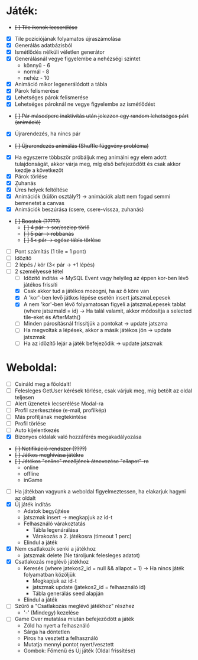 # Játék:
- ~~[ ] Tile ikonok lecserélése~~
- [x] Tile pozíciójának folyamatos újraszámolása
- [x] Generálás adatbázisból
- [x] Ismétlődés nélküli véletlen generátor
- [x] Generálásnál vegye figyelembe a nehézségi szintet
    - könnyű - 6
    - normál - 8
    - nehéz - 10
- [x] Animáció mikor legenerálódott a tábla
- [x] Párok felismerése
- [x] Lehetséges párok felismerése
- [x] Lehetséges pároknál ne vegye figyelembe az ismétlődést
- ~~[ ] Pár másodperc inaktivítás után jelezzen egy random lehetséges párt (animáció)~~
- [x] Újrarendezés, ha nincs pár
- ~~[ ] Újrarendezés animálás (Shuffle függvény probléma)~~
- [x] Ha egyszerre többször próbáljuk meg animálni egy elem adott tulajdonságát, akkor várja meg, míg első befejeződőtt és csak akkor kezdje a következőt
- [x] Párok törlése
- [x] Zuhanás
- [x] Üres helyek feltöltése
- [x] Animációk (külön osztály?) -> animációk alatt nem fogad semmi bemenetet a canvas
- [x] Animációk beszúrása (csere, csere-vissza, zuhanás)
- ~~[ ] Boostok (?????)~~
    - ~~[ ] 4 pár -> sor/oszlop törlő~~
    - ~~[ ] 5 pár -> robbanás~~
    - ~~[ ] 5< pár -> egész tábla törlése~~
- [ ] Pont számítás (1 tile = 1 pont)
- [ ] Időzítő
- [ ] 2 lépés / kör (3< pár -> +1 lépés)
- [ ] 2 személyessé tétel
    - [ ] Időzítő indítás -> MySQL Event vagy helyileg az éppen kor-ben lévő játékos frissíti
    - [x] Csak akkor tud a játékos mozogni, ha az ő köre van
    - [x] A 'kor'-ben levő játkos lépése esetén insert jatszmaLepesek
    - [x] A nem 'kor'-ben lévő folyamatosan figyeli a jatszmaLepesek tablat (where jatszmaId = id) -> Ha talál valamit, akkor módosítja a selected tile-eket és AfterMath()
    - [ ] Minden párosításnál frissítjük a pontokat -> update jatszma
    - [ ] Ha megvoltak a lépések, akkor a másik játékos jön -> update jatszmak
    - [ ] Ha az időzítő lejár a játék befejeződik -> update jatszmak

# Weboldal: 
- [ ] Csináld meg a főoldalt!
- [ ] Felesleges GetUser kérések törlése, csak várjuk meg, míg betölt az oldal teljesen
- [ ] Alert üzenetek lecserélése Modal-ra
- [ ] Profil szerkesztése (e-mail, profilkép)
- [ ] Más profiljának megtekintése
- [ ] Profil törlése
- [ ] Auto kijelentkezés
- [x] Bizonyos oldalak való hozzáférés megakadályozása 
- ~~[ ] Notifikáció rendszer (????)~~
- ~~[ ] Játkos meghívása játékra~~
- ~~[ ] Játékos "online" mezőjének átnevezése "allapot"-ra~~
    - online
    - offline
    - inGame
- [ ] Ha játékban vagyunk a weboldal figyelmeztessen, ha elakarjuk hagyni az oldalt
- [x] Új játék indítás
    - Adatok begyűjtése
    - jatszmak insert -> megkapjuk az id-t
    - Felhasználó várakoztatás
        - Tábla legenárálása
        - Várakozás a 2. játékosra (timeout 1 perc)
    - Elindul a játék
- [x] Nem csatlakozik senki a játékhoz
    - jatszmak delete (Ne tároljunk felesleges adatot)
- [x] Csatlakozás meglévő játékhoz
    - Keresés (where jatekos2_id = null && allapot = 1) -> Ha nincs játék folyamatban közöljük
        - Megkapjuk az id-t
        - jatszmak update (jatekos2_id = felhasználó id)
        - Tábla generálás seed alapján
    - Elindul a játék
- [ ] Szűrő a "Csatlakozás meglévő játékhoz" részhez
    - '-' (Mindegy) kezelése
- [ ] Game Over mutatása miután befejeződött a játék
    - Zöld ha nyert a felhasználó
    - Sárga ha döntetlen
    - Piros ha vesztett a felhasználó
    - Mutatja mennyi pontot nyert/vesztett
    - Gombok: Főmenű és Új játék (Oldal frissítése)